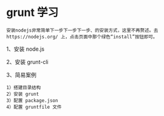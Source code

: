 # grunt 学习
    
    安装nodejs非常简单下一步下一步下一步、的安装方式，这里不再赘述。去 https://nodejs.org/ 上，点击页面中那个绿色“install”按钮即可。
    
1、安装 node.js

2、安装 grunt-cli

3、简易案例

    1）搭建目录结构
    2）安装 grunt
    3）配置 package.json
    4）配置 gruntfile 文件
